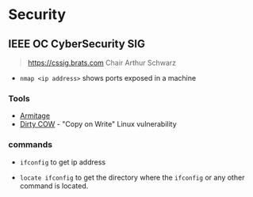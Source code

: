 # Security

## IEEE OC CyberSecurity SIG
> https://cssig.brats.com
> Chair Arthur Schwarz

- `nmap <ip address>` shows ports exposed in a machine

### Tools

- [Armitage](http://www.fastandeasyhacking.com) 
- [Dirty COW](https://dirtycow.ninja/) - "Copy on Write" Linux vulnerability

### commands

- `ifconfig` to get ip address

- `locate ifconfig` to get the directory where the `ifconfig` or any other command is located.